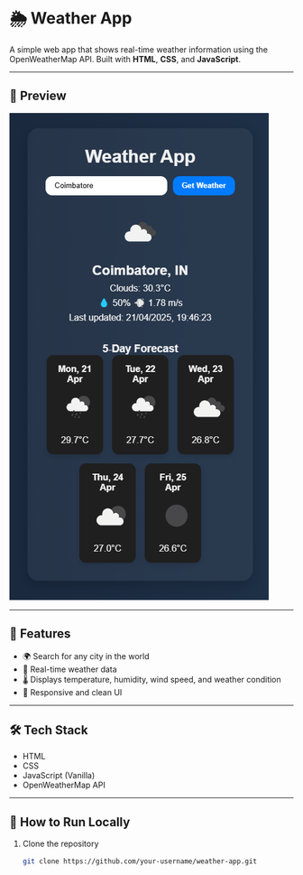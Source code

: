 # 🌦️ Weather App

A simple web app that shows real-time weather information using the OpenWeatherMap API. Built with **HTML**, **CSS**, and **JavaScript**.

---

## 📸 Preview

![Screenshot](screenshot.png) <!-- optional image -->

---

## 🚀 Features

- 🌍 Search for any city in the world
- 📡 Real-time weather data
- 🌡️ Displays temperature, humidity, wind speed, and weather condition
- 🎨 Responsive and clean UI

---

## 🛠️ Tech Stack

- HTML
- CSS
- JavaScript (Vanilla)
- OpenWeatherMap API

---

## 🧪 How to Run Locally

1. Clone the repository
   ```bash
   git clone https://github.com/your-username/weather-app.git
